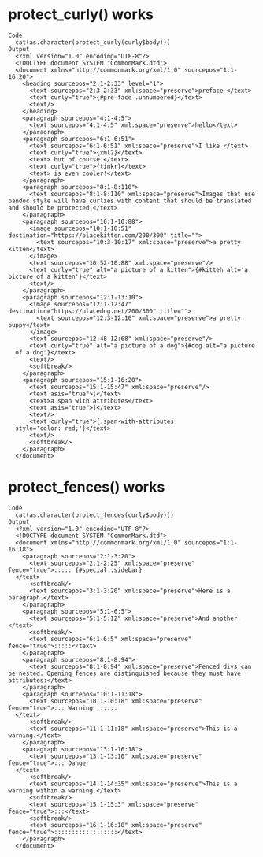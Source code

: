 # protect_curly() works

    Code
      cat(as.character(protect_curly(curly$body)))
    Output
      <?xml version="1.0" encoding="UTF-8"?>
      <!DOCTYPE document SYSTEM "CommonMark.dtd">
      <document xmlns="http://commonmark.org/xml/1.0" sourcepos="1:1-16:20">
        <heading sourcepos="2:1-2:33" level="1">
          <text sourcepos="2:3-2:33" xml:space="preserve">preface </text>
          <text curly="true">{#pre-face .unnumbered}</text>
          <text/>
        </heading>
        <paragraph sourcepos="4:1-4:5">
          <text sourcepos="4:1-4:5" xml:space="preserve">hello</text>
        </paragraph>
        <paragraph sourcepos="6:1-6:51">
          <text sourcepos="6:1-6:51" xml:space="preserve">I like </text>
          <text curly="true">{xml2}</text>
          <text> but of course </text>
          <text curly="true">{tinkr}</text>
          <text> is even cooler!</text>
        </paragraph>
        <paragraph sourcepos="8:1-8:110">
          <text sourcepos="8:1-8:110" xml:space="preserve">Images that use pandoc style will have curlies with content that should be translated and should be protected.</text>
        </paragraph>
        <paragraph sourcepos="10:1-10:88">
          <image sourcepos="10:1-10:51" destination="https://placekitten.com/200/300" title="">
            <text sourcepos="10:3-10:17" xml:space="preserve">a pretty kitten</text>
          </image>
          <text sourcepos="10:52-10:88" xml:space="preserve"/>
          <text curly="true" alt="a picture of a kitten">{#kitteh alt='a picture of a kitten'}</text>
          <text/>
        </paragraph>
        <paragraph sourcepos="12:1-13:10">
          <image sourcepos="12:1-12:47" destination="https://placedog.net/200/300" title="">
            <text sourcepos="12:3-12:16" xml:space="preserve">a pretty puppy</text>
          </image>
          <text sourcepos="12:48-12:68" xml:space="preserve"/>
          <text curly="true" alt="a picture of a dog">{#dog alt="a picture
      of a dog"}</text>
          <text/>
          <softbreak/>
        </paragraph>
        <paragraph sourcepos="15:1-16:20">
          <text sourcepos="15:1-15:47" xml:space="preserve"/>
          <text asis="true">[</text>
          <text>a span with attributes</text>
          <text asis="true">]</text>
          <text/>
          <text curly="true">{.span-with-attributes
      style='color: red;'}</text>
          <text/>
          <softbreak/>
        </paragraph>
      </document>

# protect_fences() works

    Code
      cat(as.character(protect_fences(curly$body)))
    Output
      <?xml version="1.0" encoding="UTF-8"?>
      <!DOCTYPE document SYSTEM "CommonMark.dtd">
      <document xmlns="http://commonmark.org/xml/1.0" sourcepos="1:1-16:18">
        <paragraph sourcepos="2:1-3:20">
          <text sourcepos="2:1-2:25" xml:space="preserve" fence="true">::::: {#special .sidebar}
      </text>
          <softbreak/>
          <text sourcepos="3:1-3:20" xml:space="preserve">Here is a paragraph.</text>
        </paragraph>
        <paragraph sourcepos="5:1-6:5">
          <text sourcepos="5:1-5:12" xml:space="preserve">And another.</text>
          <softbreak/>
          <text sourcepos="6:1-6:5" xml:space="preserve" fence="true">:::::</text>
        </paragraph>
        <paragraph sourcepos="8:1-8:94">
          <text sourcepos="8:1-8:94" xml:space="preserve">Fenced divs can be nested. Opening fences are distinguished because they must have attributes:</text>
        </paragraph>
        <paragraph sourcepos="10:1-11:18">
          <text sourcepos="10:1-10:18" xml:space="preserve" fence="true">::: Warning ::::::
      </text>
          <softbreak/>
          <text sourcepos="11:1-11:18" xml:space="preserve">This is a warning.</text>
        </paragraph>
        <paragraph sourcepos="13:1-16:18">
          <text sourcepos="13:1-13:10" xml:space="preserve" fence="true">::: Danger
      </text>
          <softbreak/>
          <text sourcepos="14:1-14:35" xml:space="preserve">This is a warning within a warning.</text>
          <softbreak/>
          <text sourcepos="15:1-15:3" xml:space="preserve" fence="true">:::</text>
          <softbreak/>
          <text sourcepos="16:1-16:18" xml:space="preserve" fence="true">::::::::::::::::::</text>
        </paragraph>
      </document>

